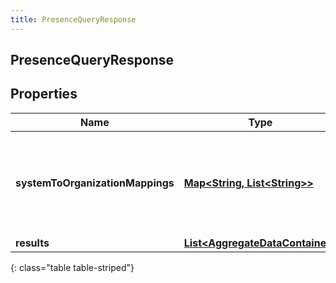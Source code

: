 ```yaml
---
title: PresenceQueryResponse
---
```

## PresenceQueryResponse


## Properties

| Name | Type | Description | Notes |
| ------------ | ------------- | ------------- | ------------- |
| **systemToOrganizationMappings** | [**Map&lt;String, List&lt;String&gt;&gt;**](List.html) | A mapping from system presence to a list of organization presence ids |  [optional] |
| **results** | [**List&lt;AggregateDataContainer&gt;**](AggregateDataContainer.html) |  |  [optional] |
{: class="table table-striped"}



